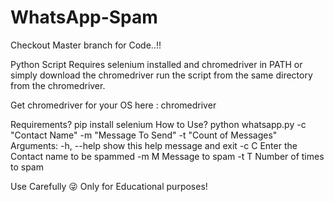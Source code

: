 # WhatsApp-Spam


Checkout Master branch for Code..!!

Python Script Requires selenium installed and chromedriver in PATH or simply download the chromedriver run the script from the same directory from the chromedriver.

Get chromedriver for your OS here : chromedriver

Requirements?
pip install selenium
How to Use?
python whatsapp.py -c "Contact Name" -m "Message To Send" -t "Count of Messages"
Arguments: -h, --help show this help message and exit -c C Enter the Contact name to be spammed -m M Message to spam -t T Number of times to spam

Use Carefully 😜
Only for Educational purposes!
